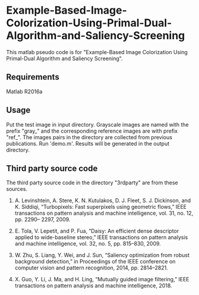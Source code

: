 # Example-Based-Image-Colorization-Using-Primal-Dual-Algorithm-and-Saliency-Screening

This matlab pseudo code is for "Example-Based Image Colorization Using Primal-Dual Algorithm and Saliency Screening".

## Requirements
Matlab R2016a


## Usage
Put the test image in input directory. Grayscale images are named with the prefix "gray_" and the corresponding reference images are with prefix "ref_".
The images pairs in the directory are collected from previous publications.
Run 'demo.m'.
Results will be generated in the output directory.

## Third party source code
The third party source code in the directory "3rdparty" are from these sources.
1.  A. Levinshtein, A. Stere, K. N. Kutulakos, D. J. Fleet, S. J. Dickinson, and K. Siddiqi, “Turbopixels: Fast superpixels
using geometric flows,” IEEE transactions on pattern analysis and machine intelligence, vol. 31, no. 12, pp. 2290–
2297, 2009.

2. E. Tola, V. Lepetit, and P. Fua, “Daisy: An efficient dense descriptor applied to wide-baseline stereo,” IEEE 
transactions on pattern analysis and machine intelligence, vol. 32, no. 5, pp. 815–830, 2009.

3. W. Zhu, S. Liang, Y. Wei, and J. Sun, “Saliency optimization from robust background detection,” in Proceedings 
of the IEEE conference on computer vision and pattern recognition, 2014, pp. 2814–2821.

4. X. Guo, Y. Li, J. Ma, and H. Ling, “Mutually guided image filtering,” IEEE transactions on pattern analysis and 
machine intelligence, 2018.
